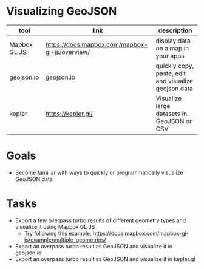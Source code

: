 # Visualizing GeoJSON

tool | link | description
--- | --- | ---
Mapbox GL JS | https://docs.mapbox.com/mapbox-gl-js/overview/ | display data on a map in your apps
geojson.io | geojson.io | quickly copy, paste, edit and visualize geojson data
kepler | https://kepler.gl/ | Visualize large datasets in GeoJSON or CSV

# Goals
- Become familiar with ways to quickly or programmatically visualize GeoJSON data

# Tasks
- Export a few overpass turbo results of different geometry types and visualize it using Mapbox GL JS
    - Try following this example, https://docs.mapbox.com/mapbox-gl-js/example/multiple-geometries/
- Export an overpass turbo result as GeoJSON and visualize it in geojson.io
- Export an overpass turbo result as GeoJSON and visualize it in kepler.gl
